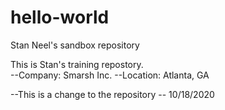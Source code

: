 # hello-world
Stan Neel's sandbox repository

This is Stan's training repostory.  
--Company:  Smarsh Inc.
--Location:  Atlanta, GA

--This is a change to the repository -- 10/18/2020
